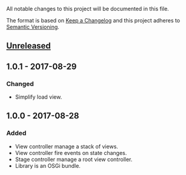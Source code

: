 All notable changes to this project will be documented in this file.

The format is based on [Keep a Changelog](http://keepachangelog.com/en/1.0.0/)
and this project adheres to [Semantic Versioning](http://semver.org/spec/v2.0.0.html).

## [Unreleased]

## 1.0.1 - 2017-08-29

### Changed

*   Simplify load view.

## 1.0.0 - 2017-08-28

### Added

*   View controller manage a stack of views.
*   View controller fire events on state changes.
*   Stage controller manage a root view controller. 
*   Library is an OSGi bundle.


[Unreleased]: https://github.com/falkoschumann/javafx-viewcontroller/compare/v1.0.0...HEAD
